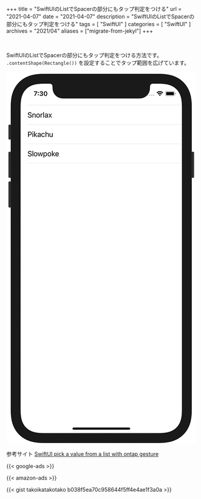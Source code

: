 +++
title =  "SwiftUIのListでSpacerの部分にもタップ判定をつける"
url = "2021-04-07"
date = "2021-04-07"
description = "SwiftUIのListでSpacerの部分にもタップ判定をつける"
tags = [
  "SwiftUI"
]
categories = [
  "SwiftUI"
]
archives = "2021/04"
aliases = ["migrate-from-jekyl"]
+++

<br>

SwiftUIのListでSpacerの部分にもタップ判定をつける方法です。
`.contentShape(Rectangle())` を設定することでタップ範囲を広げています。

![ListでSpacerの部分にもタップ判定をつける](1.png)

参考サイト
[SwiftUI pick a value from a list with ontap gesture](https://stackoverflow.com/questions/58500295/swiftui-pick-a-value-from-a-list-with-ontap-gesture)

<!-- Google Ads -->
{{< google-ads >}}

<!-- Amazon Ads -->
{{< amazon-ads >}}

{{< gist takoikatakotako b038f5ea70c958644f5ff4e4ae1f3a0a >}}

